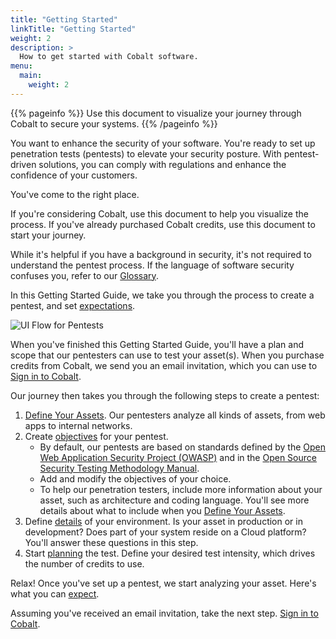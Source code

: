 ```yaml
---
title: "Getting Started"
linkTitle: "Getting Started"
weight: 2
description: >
  How to get started with Cobalt software.
menu:
  main:
    weight: 2
---
```


{{% pageinfo %}}
Use this document to visualize your journey through Cobalt to secure your systems.
{{% /pageinfo %}}

You want to enhance the security of your software. You're ready to set up
penetration tests (pentests) to elevate your security posture. With
pentest-driven solutions, you can comply with regulations and enhance
the confidence of your customers.

You've come to the right place.

If you're considering Cobalt, use this document to help you visualize the process.
If you've already purchased Cobalt credits, use this document to start your journey.

While it's helpful if you have a background in security, it's not required
to understand the pentest process. If the language of software security confuses
you, refer to our [Glossary](./glossary).

In this Getting Started Guide, we take you through the process to create a pentest, and
set [expectations](./what-to-expect/).

![UI Flow for Pentests](/PentestFlow.png "UI Flow for Pentests")

When you've finished this Getting Started Guide, you'll have a plan and scope that
our pentesters can use to test your asset(s). When you purchase credits from Cobalt,
we send you an email invitation, which you can use to [Sign in to Cobalt](./sign-in).

Our journey then takes you through the following steps to create a pentest:

1. [Define Your Assets](./assets). Our pentesters analyze all kinds of
   assets, from web apps to internal networks.
1. Create [objectives](./pentest-objectives) for your pentest.
   - By default, our pentests are based on standards defined by the
     [Open Web Application Security
     Project (OWASP)](../glossary#open-web-application-security-project-owasp) and in
     the [Open Source Security Testing Methodology
     Manual](../glossary/open-source-security-testing-methodology-manual-osstmm).
   - Add and modify the objectives of your choice.
   - To help our penetration testers, include more information about your asset,
     such as architecture and coding language. You'll see more details about
     what to include when you [Define Your Assets](./assets/).
1. Define [details](./pentest-objectives/details) of your environment.
   Is your asset in production or in development? Does part of your system
   reside on a Cloud platform? You'll answer these questions in this step.
1. Start [planning](./pentest-objectives/planning) the test. Define your desired
   test intensity, which drives the number of credits to use.

Relax! Once you've set up a pentest, we start analyzing your asset. Here's what
you can [expect](./what-to-expect). 

Assuming you've received an email invitation, take the next step.
[Sign in to Cobalt](./sign-in).
